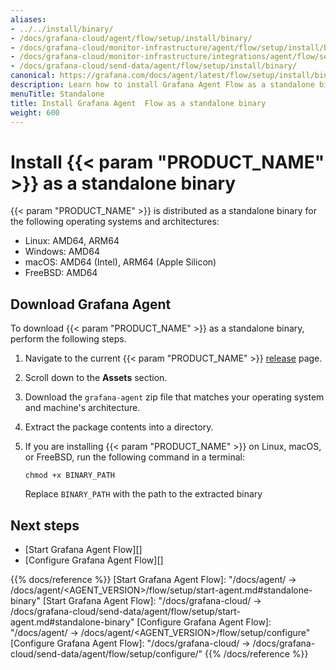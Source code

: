 ```yaml
---
aliases:
- ../../install/binary/
- /docs/grafana-cloud/agent/flow/setup/install/binary/
- /docs/grafana-cloud/monitor-infrastructure/agent/flow/setup/install/binary/
- /docs/grafana-cloud/monitor-infrastructure/integrations/agent/flow/setup/install/binary/
- /docs/grafana-cloud/send-data/agent/flow/setup/install/binary/
canonical: https://grafana.com/docs/agent/latest/flow/setup/install/binary/
description: Learn how to install Grafana Agent Flow as a standalone binary
menuTitle: Standalone
title: Install Grafana Agent  Flow as a standalone binary
weight: 600
---
```


# Install {{< param "PRODUCT_NAME" >}} as a standalone binary

{{< param "PRODUCT_NAME" >}} is distributed as a standalone binary for the following operating systems and architectures:

* Linux: AMD64, ARM64
* Windows: AMD64
* macOS: AMD64 (Intel), ARM64 (Apple Silicon)
* FreeBSD: AMD64

## Download Grafana Agent

To download {{< param "PRODUCT_NAME" >}} as a standalone binary, perform the following steps.

1. Navigate to the current {{< param "PRODUCT_NAME" >}} [release](https://github.com/grafana/agent/releases) page.

1. Scroll down to the **Assets** section.

1. Download the `grafana-agent` zip file that matches your operating system and machine's architecture.

1. Extract the package contents into a directory.

1. If you are installing {{< param "PRODUCT_NAME" >}} on Linux, macOS, or FreeBSD, run the following command in a terminal:

   ```shell
   chmod +x BINARY_PATH
   ```

   Replace `BINARY_PATH` with the path to the extracted binary

## Next steps

* [Start Grafana Agent Flow][]
* [Configure Grafana Agent Flow][]

{{% docs/reference %}}
[Start Grafana Agent Flow]: "/docs/agent/ -> /docs/agent/<AGENT_VERSION>/flow/setup/start-agent.md#standalone-binary"
[Start Grafana Agent Flow]: "/docs/grafana-cloud/ -> /docs/grafana-cloud/send-data/agent/flow/setup/start-agent.md#standalone-binary"
[Configure Grafana Agent Flow]: "/docs/agent/ -> /docs/agent/<AGENT_VERSION>/flow/setup/configure"
[Configure Grafana Agent Flow]: "/docs/grafana-cloud/ -> /docs/grafana-cloud/send-data/agent/flow/setup/configure/"
{{% /docs/reference %}}
